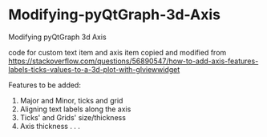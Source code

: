 # Modifying-pyQtGraph-3d-Axis
Modifying pyQtGraph 3d Axis

code for custom text item and axis item copied and modified from https://stackoverflow.com/questions/56890547/how-to-add-axis-features-labels-ticks-values-to-a-3d-plot-with-glviewwidget

Features to be added:

1. Major and Minor, ticks and grid
2. Aligning text labels along the axis
3. Ticks' and Grids' size/thickness
4. Axis thickness
.
.
.
